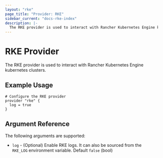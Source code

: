 ```yaml
---
layout: "rke"
page_title: "Provider: RKE"
sidebar_current: "docs-rke-index"
description: |-
  The RKE provider is used to interact with Rancher Kubernetes Engine kubernetes clusters.
---
```


# RKE Provider

The RKE provider is used to interact with Rancher Kubernetes Engine kubernetes clusters.

## Example Usage

```hcl
# Configure the RKE provider
provider "rke" {
  log = true
}
```

## Argument Reference

The following arguments are supported:

* `log` - (Optional) Enable RKE logs. It can also be sourced from the `RKE_LOG` environment variable. Default `false` (bool)
